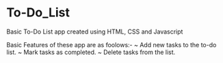 # To-Do_List
Basic To-Do List app created using HTML, CSS and Javascript

Basic Features of these app are as foolows:-
~ Add new tasks to the to-do list.
~ Mark tasks as completed.
~ Delete tasks from the list.
